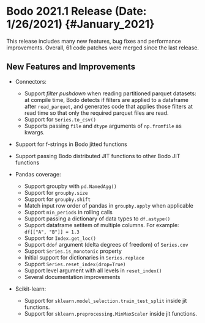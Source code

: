 Bodo 2021.1 Release (Date: 1/26/2021) {#January_2021}
=====================================

This release includes many new features, bug fixes and performance
improvements. Overall, 61 code patches were merged since the last
release.

## New Features and Improvements

-   Connectors:

    -   Support *filter pushdown* when reading partitioned parquet
        datasets: at compile time, Bodo detects if filters are applied
        to a dataframe after `read_parquet`, and generates code that
        applies those filters at read time so that only the required
        parquet files are read.
    -   Support for `Series.to_csv()`
    -   Supports passing `file` and `dtype` arguments of `np.fromfile`
        as kwargs.

-   Support for f-strings in Bodo jitted functions

-   Support passing Bodo distributed JIT functions to other Bodo JIT
    functions

-   Pandas coverage:

    -   Support groupby with `pd.NamedAgg()`
    -   Support for `groupby.size`
    -   Support for `groupby.shift`
    -   Match input row order of pandas in `groupby.apply` when
        applicable
    -   Support `min_periods` in rolling calls
    -   Support passing a dictionary of data types to `df.astype()`
    -   Support dataframe setitem of multiple columns. For example:
        `df[["A", "B"]] = 1.3`
    -   Support for `Index.get_loc()`
    -   Support `ddof` argument (delta degrees of freedom) of
        `Series.cov`
    -   Support `Series.is_monotonic` property
    -   Initial support for dictionaries in `Series.replace`
    -   Support `Series.reset_index(drop=True)`
    -   Support level argument with all levels in `reset_index()`
    -   Several documentation improvements

-   Scikit-learn:

    -   Support for `sklearn.model_selection.train_test_split` inside
        jit functions.
    -   Support for `sklearn.preprocessing.MinMaxScaler` inside jit
        functions.
